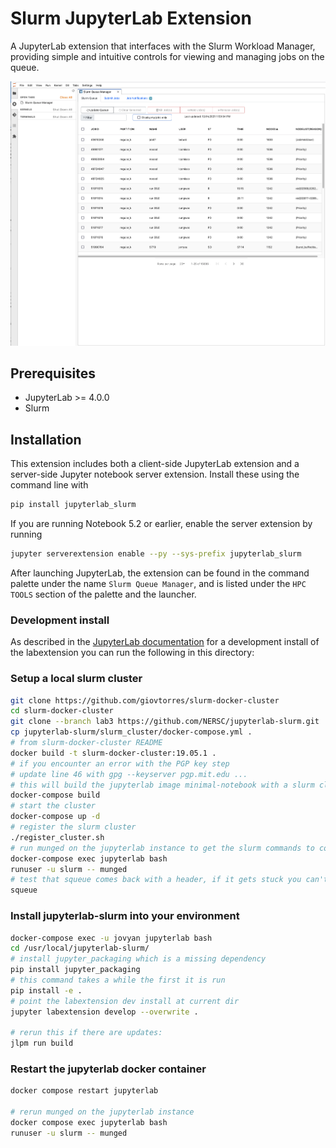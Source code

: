 # Slurm JupyterLab Extension

A JupyterLab extension that interfaces with the Slurm Workload Manager,
providing simple and intuitive controls for viewing and managing jobs on the queue.

![Slurm Extension](./docs/images/slurm.png)

## Prerequisites

- JupyterLab >= 4.0.0
- Slurm

## Installation

This extension includes both a client-side JupyterLab extension and a server-side
Jupyter notebook server extension. Install these using the command line with

```bash
pip install jupyterlab_slurm
```

If you are running Notebook 5.2 or earlier, enable the server extension by running

```bash
jupyter serverextension enable --py --sys-prefix jupyterlab_slurm
```

After launching JupyterLab, the extension can be found in the command palette under
the name `Slurm Queue Manager`, and is listed under the `HPC TOOLS` section
of the palette and the launcher.

### Development install

As described in the [JupyterLab documentation](https://jupyterlab.readthedocs.io/en/stable/extension/extension_dev.html#extension-authoring) for a development install of the labextension you can run the following in this directory:

### Setup a local slurm cluster

```bash
git clone https://github.com/giovtorres/slurm-docker-cluster
cd slurm-docker-cluster
git clone --branch lab3 https://github.com/NERSC/jupyterlab-slurm.git
cp jupyterlab-slurm/slurm_cluster/docker-compose.yml .
# from slurm-docker-cluster README
docker build -t slurm-docker-cluster:19.05.1 .
# if you encounter an error with the PGP key step
# update line 46 with gpg --keyserver pgp.mit.edu ...
# this will build the jupyterlab image minimal-notebook with a slurm client
docker-compose build
# start the cluster
docker-compose up -d
# register the slurm cluster
./register_cluster.sh
# run munged on the jupyterlab instance to get the slurm commands to connect
docker-compose exec jupyterlab bash
runuser -u slurm -- munged
# test that squeue comes back with a header, if it gets stuck you can't connect
squeue
```

### Install jupyterlab-slurm into your environment

```bash
docker-compose exec -u jovyan jupyterlab bash
cd /usr/local/jupyterlab-slurm/
# install jupyter_packaging which is a missing dependency
pip install jupyter_packaging
# this command takes a while the first it is run
pip install -e .
# point the labextension dev install at current dir
jupyter labextension develop --overwrite .

# rerun this if there are updates:
jlpm run build
```

### Restart the jupyterlab docker container

```bash
docker compose restart jupyterlab

# rerun munged on the jupyterlab instance
docker compose exec jupyterlab bash
runuser -u slurm -- munged
```

